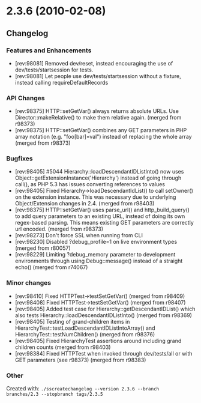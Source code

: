 # 2.3.6 (2010-02-08)

## Changelog

###  Features and Enhancements

 * [rev:98081] Removed dev/reset, instead encouraging the use of dev/tests/startsession for tests.
 * [rev:98081] Let people use dev/tests/startsession without a fixture, instead calling requireDefaultRecords


###  API Changes

 * [rev:98375] HTTP::setGetVar() always returns absolute URLs. Use Director::makeRelative() to make them relative again. (merged from r98373)
 * [rev:98375] HTTP::setGetVar() combines any GET parameters in PHP array notation (e.g. "foo[bar]=val") instead of replacing the whole array (merged from r98373)


###  Bugfixes

 * [rev:98405] #5044 Hierarchy::loadDescendantIDListInto() now uses Object::getExtensionInstance('Hierarchy') instead of going through call(), as PHP 5.3 has issues converting references to values
 * [rev:98405] Fixed Hierarchy->loadDescendantIdList() to call setOwner() on the extension instance. This was necessary due to underlying Object/Extension changes in 2.4. (merged from r98403)
 * [rev:98375] HTTP::setGetVar() uses parse_url() and http_build_query() to add query parameters to an existing URL, instead of doing its own regex-based parsing. This means existing GET parameters are correctly url encoded. (merged from r98373)
 * [rev:98273] Don't force SSL when running from CLI
 * [rev:98230] Disabled ?debug_profile=1 on live environment types (merged from r80057)
 * [rev:98229] Limiting ?debug_memory parameter to development environments through using Debug::message() instead of a straight echo() (merged from r74067)


###  Minor changes

 * [rev:98410] Fixed HTTPTest->testSetGetVar() (merged from r98409)
 * [rev:98408] Fixed HTTPTest->testSetGetVar() (merged from r98407)
 * [rev:98405] Added test case for Hierarchy::getDescendantIDList() which also tests Hierarchy::loadDescendantIDListInto() (merged from r98369)
 * [rev:98405] Testing of grand-children items in HierarchyTest::testLoadDescendantIDListIntoArray() and HierarchyTest::testNumChildren() (merged from r98376)
 * [rev:98405] Fixed HierarchyTest assertions around including grand children counts (merged from r98403)
 * [rev:98384] Fixed HTTPTest when invoked through dev/tests/all or with GET parameters (see r98373) (merged from r98383)


###  Other

Created with:
<code>./sscreatechangelog --version 2.3.6 --branch branches/2.3 --stopbranch tags/2.3.5</code>